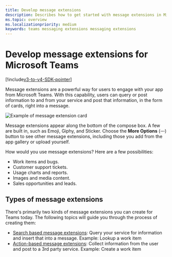 ```yaml
---
title: Develop message extensions
description: Describes how to get started with message extensions in Microsoft Teams
ms.topic: overview
ms.localizationpriority: medium
keywords: teams messaging extensions messaging extensions
---
```

# Develop message extensions for Microsoft Teams

[!include[v3-to-v4-SDK-pointer](~/includes/v3-to-v4-pointer-me.md)]

Message extensions are a powerful way for users to engage with your app from Microsoft Teams. With this capability, users can query or post information to and from your service and post that information, in the form of cards, right into a message.

![Example of message extension card](~/assets/images/compose-extensions/ceexample.png)

Message extensions appear along the bottom of the compose box. A few are built in, such as Emoji, Giphy, and Sticker. Choose the **More Options** (**&#8943;**) button to see other message extensions, including those you add from the app gallery or upload yourself.

How would you use message extensions? Here are a few possibilities:

* Work items and bugs.
* Customer support tickets.
* Usage charts and reports.
* Images and media content.
* Sales opportunities and leads.

## Types of message extensions

There's primarily two kinds of message extensions you can create for Teams today. The following topics will guide you through the process of creating them:

* [Search based message extensions](~/resources/messaging-extension-v3/search-extensions.md): Query your service for information and insert that into a message. Example: Lookup a work item
* [Action-based message extensions](~/resources/messaging-extension-v3/create-extensions.md): Collect information from the user and post to a 3rd party service. Example: Create a work item
